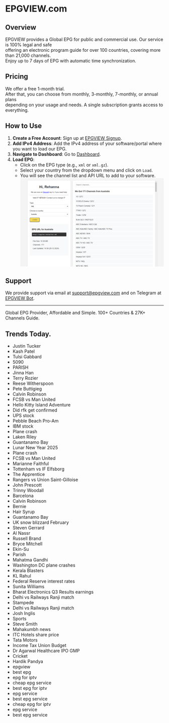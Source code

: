 # EPGVIEW.com



## Overview
EPGVIEW provides a Global EPG for public and commercial use. Our service is 100% legal and safe\
offering an electronic program guide for over 100 countries, covering more than 21,000 channels.\
Enjoy up to 7 days of EPG with automatic time synchronization.

## Pricing
We offer a free 1-month trial. \
After that, you can choose from monthly, 3-monthly, 7-monthly, or annual plans \
depending on your usage and needs. A single subscription grants access to everything.

## How to Use
1. **Create a Free Account**: Sign up at [EPGVIEW Signup](https://epgview.com/signup.php).
2. **Add IPv4 Address**: Add the IPv4 address of your software/portal where you want to load our EPG.
3. **Navigate to Dashboard**: Go to [Dashboard](https://epgview.com/dashboard.php).
4. **Load EPG**:
   - Click on the EPG type (e.g., `xml` or `xml.gz`).
   - Select your country from the dropdown menu and click on `Load`.
   - You will see the channel list and API URL to add to your software.
![EPGVIEW](img/dashboard.png)
## Support
We provide support via email at [support@epgview.com](mailto:support@epgview.com) and on Telegram at [EPGVIEW Bot](https://t.me/epgview_bot).

---

Global EPG Provider, Affordable and Simple. 100+ Countries & 27K+ Channels Guide.

## Trends Today.

- Justin Tucker
- Kash Patel
- Tulsi Gabbard
- 5090
- PARISH
- Jinna Han
- Terry Rozier
- Reese Witherspoon
- Pete Buttigieg
- Calvin Robinson
- FCSB vs Man United
- Hello Kitty Island Adventure
- Did rfk get confirmed
- UPS stock
- Pebble Beach Pro-Am
- IBM stock
- Plane crash
- Laken Riley
- Guantanamo Bay
- Lunar New Year 2025
- Plane crash
- FCSB vs Man United
- Marianne Faithful
- Tottenham vs IF Elfsborg
- The Apprentice
- Rangers vs Union Saint-Gilloise
- John Prescott
- Trinny Woodall
- Barcelona
- Calvin Robinson
- Bernie
- Hair Syrup
- Guantanamo Bay
- UK snow blizzard February
- Steven Gerrard
- Al Nassr
- Russell Brand
- Bryce Mitchell
- Ekin-Su
- Parish
- Mahatma Gandhi
- Washington DC plane crashes
- Kerala Blasters
- KL Rahul
- Federal Reserve interest rates
- Sunita Williams
- Bharat Electronics Q3 Results earnings
- Delhi vs Railways Ranji match
- Stampede
- Delhi vs Railways Ranji match
- Josh Inglis
- Sports
- Steve Smith
- Mahakumbh news
- ITC Hotels share price
- Tata Motors
- Income Tax Union Budget
- Dr Agarwal Healthcare IPO GMP
- Cricket
- Hardik Pandya
- epgview
- best epg
- epg for iptv
- cheap epg service
- best epg for iptv
- epg service
- best epg service
- cheap epg for iptv
- epg service
- best epg service
